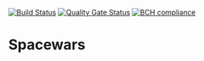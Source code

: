 [![Build Status](https://travis-ci.org/MarkDrei/Spacewars.svg?branch=master)](https://travis-ci.org/MarkDrei/Spacewars)     [![Quality Gate Status](https://sonarcloud.io/api/project_badges/measure?project=MarkDrei_Spacewars&metric=alert_status)](https://sonarcloud.io/dashboard?id=MarkDrei_Spacewars)     [![BCH compliance](https://bettercodehub.com/edge/badge/MarkDrei/Spacewars?branch=master)](https://bettercodehub.com/results/MarkDrei/Spacewars)

# Spacewars
